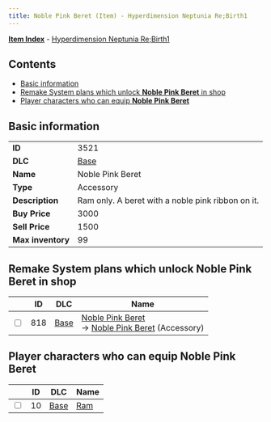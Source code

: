 ```yaml
---
title: Noble Pink Beret (Item) - Hyperdimension Neptunia Re;Birth1
---
```


[**Item Index**](/neptunia/rb1/item/index.html) - [Hyperdimension Neptunia Re;Birth1](/neptunia/rb1)

## Contents

- [Basic information](#basic-information)
- [Remake System plans which unlock **Noble Pink Beret** in shop](#remake-system-plans-which-unlock-noble-pink-beret-in-shop)
- [Player characters who can equip **Noble Pink Beret**](#player-characters-who-can-equip-noble-pink-beret)
## Basic information

|   |   |
| -- | -- |
| **ID** | 3521 |
| **DLC** | [Base](/neptunia/rb1/dlc/1-base.html) |
| **Name** | Noble Pink Beret |
| **Type** | Accessory |
| **Description** | Ram only. A beret with a noble pink ribbon on it. |
| **Buy Price** | 3000 |
| **Sell Price** | 1500 |
| **Max inventory** | 99 |


## Remake System plans which unlock **Noble Pink Beret** in shop

|    | ID | DLC | Name |
| -- | -- | --- | ---- |
| <input type="checkbox" id="rb1-remake-1-818" class="trackbox" /> | 818 | [Base](/neptunia/rb1/dlc/1-base.html) | [Noble Pink Beret](/neptunia/rb1/remake/1-818-noble-pink-beret.html)<br /> → [Noble Pink Beret](/neptunia/rb1/item/1-3521-noble-pink-beret.html) (Accessory) |


## Player characters who can equip **Noble Pink Beret**

|    | ID | DLC | Name |
| -- | -- | --- | ---- |
| <input type="checkbox" id="rb1-player-1-10" class="trackbox" /> | 10 | [Base](/neptunia/rb1/dlc/1-base.html) | [Ram](/neptunia/rb1/player/1-10-ram.html) |
